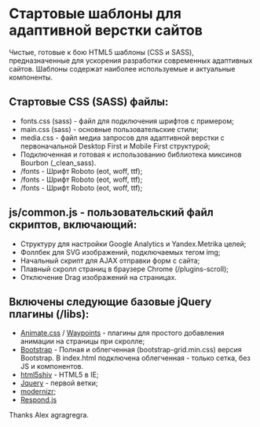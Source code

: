 # Стартовые шаблоны для адаптивной верстки сайтов
Чистые, готовые к бою HTML5 шаблоны (CSS и SASS), предназначенные для ускорения разработки современных адаптивных сайтов. Шаблоны содержат наиболее используемые и актуальные компоненты. 
<h2>Стартовые CSS (SASS) файлы:</h2>
<ul>
  <li>fonts.css (sass) - файл для подключения шрифтов с примером;</li>
  <li>main.css (sass) - основные пользовательские стили;</li>
  <li>media.css - файл медиа запросов для адаптивной верстки с первоначальной Desktop First и Mobile First структурой;</li>
  <li>Подключенная и готовая к использованию библиотека миксинов Bourbon (_clean_sass).</li>
  <li>/fonts - Шрифт Roboto (eot, woff, ttf);</li>
  <li>/fonts - Шрифт Roboto (eot, woff, ttf);</li>
  <li>/fonts - Шрифт Roboto (eot, woff, ttf);</li>
</ul>
<h2>js/common.js - пользовательский файл скриптов, включающий:</h2>
<ul>
  <li>Структуру для настройки Google Analytics и Yandex.Metrika целей;</li>
  <li>Фоллбек для SVG изображений, подключаемых тегом img;</li>
  <li>Начальный скрипт для AJAX отправки форм с сайта;</li>
  <li>Плавный скролл страниц в браузере Chrome (/plugins-scroll);</li>
  <li>Отключение Drag изображений на страницах.</li>
</ul>
<h2>Включены следующие базовые jQuery плагины (/libs):</h2>
<ul>
  <li><a href="http://daneden.github.io/animate.css/">Animate.css</a> / <a href=http://imakewebthings.com/waypoints/>Waypoints</a> - плагины для простого добавления анимации на страницы при скролле;</li>
  <li><a href="http://getbootstrap.com/">Bootstrap</a> - Полная и облегченная (bootstrap-grid.min.css) версия Bootstrap. 
В index.html подключена облегченная - только сетка, без JS и компонентов.</li>
  <li><a href="https://github.com/aFarkas/html5shiv">html5shiv</a> - HTML5 в IE;</li>
  <li> <a href="https://jquery.com/">Jquery</a> - первой ветки;</li>
  <li><a href="http://modernizr.com/">modernizr</a>;</li>
  <li><a href="https://github.com/scottjehl/Respond">Respond.js</a></li>
</ul>
Thanks Alex agragregra.
